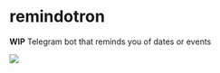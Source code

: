 # remindotron
**WIP** Telegram bot that reminds you of dates or events

<img src="https://i.postimg.cc/LX551hnK/Remindotron.png">
